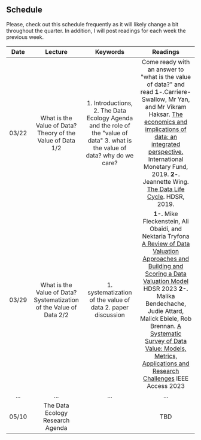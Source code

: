 ## Schedule

Please, check out this schedule frequently as it will likely change a bit throughout the quarter. In addition, I will post readings for each week the previous week.

|  Date |  Lecture |  Keywords  |  Readings |
|:----:|:----:|:------:|:----:|
| 03/22 | What is the Value of Data? Theory of the Value of Data 1/2 |  1. Introductions, 2. The Data Ecology Agenda and the role of the "value of data" 3. what is the value of data? why do we care? | Come ready with an answer to "what is the value of data?" and read **1**-.Carriere-Swallow, Mr Yan, and Mr Vikram Haksar. [The economics and implications of data: an integrated perspective.](https://www.elibrary.imf.org/view/journals/087/2019/013/article-A001-en.xml) International Monetary Fund, 2019. **2**-. Jeannette Wing. [The Data Life Cycle](https://hdsr.mitpress.mit.edu/pub/577rq08d/release/4). HDSR, 2019. |
| 03/29 | What is the Value of Data? Systematization of the Value of Data 2/2 | 1. systematization of the value of data 2. paper discussion  | **1-.** Mike Fleckenstein, Ali Obaidi, and Nektaria Tryfona [A Review of Data Valuation Approaches and Building and Scoring a Data Valuation Model](https://hdsr.mitpress.mit.edu/pub/1qxkrnig/release/1) HDSR 2023  **2-.** Malika Bendechache, Judie Attard, Malick Ebiele, Rob Brennan. [A Systematic Survey of Data Value: Models, Metrics, Applications and Research Challenges](https://ieeexplore.ieee.org/document/10251501) IEEE Access 2023 | 
| ... | ... | ... | ... | 
| 05/10 | The Data Ecology Research Agenda |   | TBD | 

<!--
| 10/07 | Data value chains and data as a "first-class citizen" | economic properties of data, privacy, acquisition, preparation, metadata management, data catalogs | **1**-. Nithya Sambasivan, Shivani Kapania, Hannah Highfill, Diana Akron, Praveen Paritosh, Lora M Aroyo. ["Everyone wants to do the model work, not the data work": Data Cascades in High-Stakes AI](https://dl.acm.org/doi/abs/10.1145/3411764.3445518?casa_token=ARddOBy4qXYAAAAA:OIZlRPms615AKPMu3INUAGcIafNfMuZRpjzA2lDhra8nuI4IcKVKKO8_u0sHBvGdI83DM1RuZR_EwDc). CHI, 2021. **2**-. Stephen Stigler. [Data Have a Limited Shelf Life](https://hdsr.mitpress.mit.edu/pub/iu26pfw1/release/5). HDSR, 2019. **3**-. Christine L. Borgman. [The Lives and After Lives of Data](https://hdsr.mitpress.mit.edu/pub/4giycvvj/release/7). HDSR, 2019. **4**-. Timnit Gebru, Jamie Morgenstern, Briana Vecchione, Jennifer Wortman Vaughan, Hanna Wallach, Hal Daumé III, Kate Crawford. [Datasheets for Datasets](https://arxiv.org/abs/1803.09010). Arxiv. 2018 |
| 10/14 | Workshop day (optional) | Elicitation mechanisms in practice | [IDEAL Workshop: Elicitation mechanisms in practice. Part of the special quarter on Data Economics](https://www.ideal.northwestern.edu/events/elicitation-mechanisms-in-practice-workshop/) |
| 10/21 | Value of Information or the Value of Data for Decision Making | Information Structures, Information Economics, Statistical Decision Making | **1**-. Gerald Feltham. [The Value of Information](https://www.jstor.org/stable/243630#metadata_info_tab_contents). The Accounting Review. 1968 **2**-. Christian Gollier. The Economics of Risk and Time - (Only Chapter 23. The Value of Information). 1999 **3**-. Patrick Bajari, Victor Chernozhukov, Ali Hortaçsu, Junichi Suzuki. [The Impact of Big Data on Firm Performance: An Empirical Investigation](https://www.nber.org/papers/w24334) AEA 2019 |
| 10/28 | The value of data and its connection to Machine Learning | machine learning, relationship between decision making and prediction, instrumental value of training data, shapley value and revenue allocation, the (new) new data economy | **1**-. Eric Breck, Neoklis Polyzotis, Sudip Roy, Steven Euijong Whang, Martin Zinkevich [Data Validation for Machine Learning](https://mlsys.org/Conferences/2019/doc/2019/167.pdf) SysML 2019. **2**-. Gavin Brown, Adam Pocock, Ming-Jie Zhao, Mikel Lujan [Conditional Likelihood Maximisation: A Unifying Framework for Information Theoretic Feature Selection](https://www.jmlr.org/papers/volume13/brown12a/brown12a.pdf) JMLR 2012 **3**-. Amirata Ghorbani, James Zou, [Data Shapley: Equitable Valuation of Data for Machine Learning](http://proceedings.mlr.press/v97/ghorbani19c.html) ICML 2019 |
| 11/04 | Data Sharing and Organization | data sharing architectures, the value of pooling data, compliance and security, privacy and externalities, data warehousing, lakes, and knowledge graphs, data mesh and other organization methods | **1**-. [Data Warehouse--Wikipedia](https://en.wikipedia.org/wiki/Data_warehouse) **2**-. Michael Armbrust, Ali Ghodsi, Reynold Xin, Matei Zaharia [Lakehouse: A New Generation of Open Platforms that Unify Data Warehousing and Advanced Analytics](https://www.cidrdb.org/cidr2021/papers/cidr2021_paper17.pdf) CIDR 2021 **3**-. Zhamak Dehghani [How to Move Beyond a Monolithic Data Lake to a Distributed Data Mesh](https://martinfowler.com/articles/data-monolith-to-mesh.html) |
| 11/11 | Data Markets and the New Data Economy | definition of data market, types and examples of data markets, definition of the data economy, incentive engineering, informing models with data, loop between design and implementation | TBD |
| 11/18 | Theoretical Data Markets, Data Pricing, and other Issues | game theory, mechanism design, data pricing | **1**-. Anish Agarwal, Munther Dahleh, Tuhin Sarkar [A Marketplace for data: an algorithmic solution](https://dl.acm.org/doi/pdf/10.1145/3328526.3329589) EC 2019 **2**-. Charles Jones, Christopher Tonetti, [Nonrivalry and the Economics of Data](https://www.aeaweb.org/articles?id=10.1257/aer.20191330) American Economic Review. September 2020 |
| 11/25 | Thanskgiving |  | -- |
| 12/02 | Data Governance and the Opportunity of Well-Functioning Data Markets | unions, trusts, cooperations, dividends, data federalism, data-as-labor | **1-.** Mozilla Insights, Jonathan van Geuns, Ana Brandusescu [What Does it Mean? Shifting Power Through Data Governance](https://foundation.mozilla.org/en/data-futures-lab/data-for-empowerment/shifting-power-through-data-governance/) Mozilla Foundation September 2020 **2-.** [Data for Empowerment](https://foundation.mozilla.org/en/data-futures-lab/data-for-empowerment/) **3**-. Sylvie Delacroix,  Neil D Lawrence. [Bottom-up data Trusts: disturbing the ‘one size fits all’ approach to data governance](https://academic.oup.com/idpl/article/9/4/236/5579842). International Data Privacy Law, Volume 9, Issue 4, November 2019 **4**-. TBD |
| 12/09 | Project Presentations. Summary and Wrap up | Students present quarter projects, peer evaluation | -- |
-->
